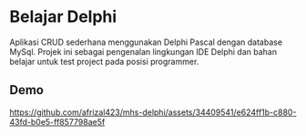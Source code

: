 # Belajar Delphi
Aplikasi CRUD sederhana menggunakan Delphi Pascal dengan database MySql.
Projek ini sebagai pengenalan lingkungan IDE Delphi dan bahan belajar untuk test project pada posisi programmer.

## Demo

https://github.com/afrizal423/mhs-delphi/assets/34409541/e624ff1b-c880-43fd-b0e5-ff857798ae5f


